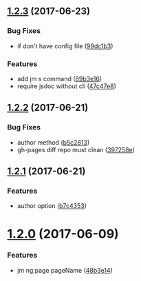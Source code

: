 <a name="1.2.3"></a>
## [1.2.3](https://github.com/jm-team/jm-cli/compare/v1.2.2...v1.2.3) (2017-06-23)


### Bug Fixes

* if don't have config file ([99dc1b3](https://github.com/jm-team/jm-cli/commit/99dc1b3))


### Features

* add jm s command ([89b3e16](https://github.com/jm-team/jm-cli/commit/89b3e16))
* require jsdoc without cli ([47c47e8](https://github.com/jm-team/jm-cli/commit/47c47e8))



<a name="1.2.2"></a>
## [1.2.2](https://github.com/jm-team/jm-cli/compare/v1.2.1...v1.2.2) (2017-06-21)


### Bug Fixes

* author method ([b5c2813](https://github.com/jm-team/jm-cli/commit/b5c2813))
* gh-pages diff repo must clean ([397258e](https://github.com/jm-team/jm-cli/commit/397258e))



<a name="1.2.1"></a>
## [1.2.1](https://github.com/jm-team/jm-cli/compare/v1.2.0...v1.2.1) (2017-06-21)


### Features

* author option ([b7c4353](https://github.com/jm-team/jm-cli/commit/b7c4353))



<a name="1.2.0"></a>
# [1.2.0](https://github.com/jm-team/jm-cli/compare/48b3e14...v1.2.0) (2017-06-09)


### Features

* jm ng:page pageName ([48b3e14](https://github.com/jm-team/jm-cli/commit/48b3e14))



